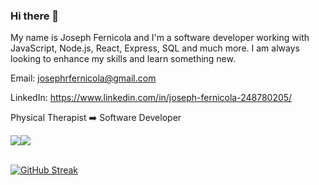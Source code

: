 ### Hi there 👋


My name is Joseph Fernicola and I'm a software developer working with JavaScript, Node.js, React, Express, SQL and much more. I am always looking to enhance my skills and learn something new.

Email:  josephrfernicola@gmail.com <br />

LinkedIn:  https://www.linkedin.com/in/joseph-fernicola-248780205/ <br />

Physical Therapist ➡️ Software Developer

<div style="display: flex; flex-direction: row;">
 <img class="img" src="https://github-readme-stats.vercel.app/api?username=josephfernicola&count_private=true&hide=contribs,prs,stars&show_icons=true&theme=rose_pine" />
 <img class="img" src="https://github-readme-stats.vercel.app/api/top-langs/?username=josephfernicola&layout=compact&theme=rose_pine" />
 
</div>
<br />

[![GitHub Streak](https://streak-stats.demolab.com/?user=josephfernicola&theme=rose_pine)](https://git.io/streak-stats)

